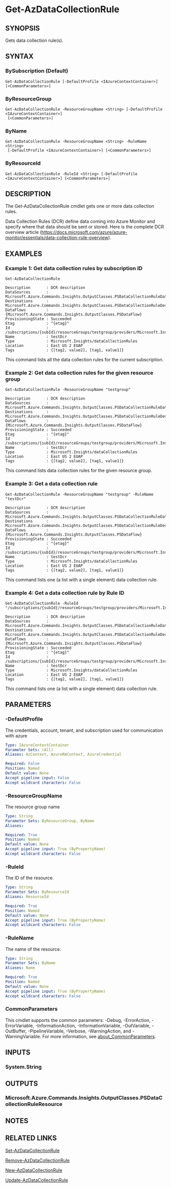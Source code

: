 ﻿---
external help file: Microsoft.Azure.PowerShell.Cmdlets.Monitor.dll-Help.xml
Module Name: Az.Monitor
online version: https://learn.microsoft.com/powershell/module/az.monitor/get-azdatacollectionrule
schema: 2.0.0
---

# Get-AzDataCollectionRule

## SYNOPSIS
Gets data collection rule(s).

## SYNTAX

### BySubscription (Default)
```
Get-AzDataCollectionRule [-DefaultProfile <IAzureContextContainer>] [<CommonParameters>]
```

### ByResourceGroup
```
Get-AzDataCollectionRule -ResourceGroupName <String> [-DefaultProfile <IAzureContextContainer>]
 [<CommonParameters>]
```

### ByName
```
Get-AzDataCollectionRule -ResourceGroupName <String> -RuleName <String>
 [-DefaultProfile <IAzureContextContainer>] [<CommonParameters>]
```

### ByResourceId
```
Get-AzDataCollectionRule -RuleId <String> [-DefaultProfile <IAzureContextContainer>] [<CommonParameters>]
```

## DESCRIPTION
The Get-AzDataCollectionRule cmdlet gets one or more data collection rules.

Data Collection Rules (DCR) define data coming into Azure Monitor and specify where that data should be sent or stored.
Here is the complete DCR overview article (https://docs.microsoft.com/azure/azure-monitor/essentials/data-collection-rule-overview).

## EXAMPLES

### Example 1: Get data collection rules by subscription ID
```
Get-AzDataCollectionRule

Description       : DCR description
DataSources       : Microsoft.Azure.Commands.Insights.OutputClasses.PSDataCollectionRuleDataSources
Destinations      : Microsoft.Azure.Commands.Insights.OutputClasses.PSDataCollectionRuleDestinations
DataFlows         : {Microsoft.Azure.Commands.Insights.OutputClasses.PSDataFlow}
ProvisioningState : Succeeded
Etag              : "{etag}"
Id                : /subscriptions/{subId}/resourceGroups/testgroup/providers/Microsoft.Insights/dataCollectionRules/testDcr
Name              : testDcr
Type              : Microsoft.Insights/dataCollectionRules
Location          : East US 2 EUAP
Tags              : {[tag2, value2], [tag1, value1]}
```

This command lists all the data collection rules for the current subscription.

### Example 2: Get data collection rules for the given resource group
```
Get-AzDataCollectionRule -ResourceGroupName "testgroup"

Description       : DCR description
DataSources       : Microsoft.Azure.Commands.Insights.OutputClasses.PSDataCollectionRuleDataSources
Destinations      : Microsoft.Azure.Commands.Insights.OutputClasses.PSDataCollectionRuleDestinations
DataFlows         : {Microsoft.Azure.Commands.Insights.OutputClasses.PSDataFlow}
ProvisioningState : Succeeded
Etag              : "{etag}"
Id                : /subscriptions/{subId}/resourceGroups/testgroup/providers/Microsoft.Insights/dataCollectionRules/testDcr
Name              : testDcr
Type              : Microsoft.Insights/dataCollectionRules
Location          : East US 2 EUAP
Tags              : {[tag2, value2], [tag1, value1]}
```

This command lists data collection rules for the given resource group.

### Example 3: Get a data collection rule
```
Get-AzDataCollectionRule -ResourceGroupName "testgroup" -RuleName "testDcr"

Description       : DCR description
DataSources       : Microsoft.Azure.Commands.Insights.OutputClasses.PSDataCollectionRuleDataSources
Destinations      : Microsoft.Azure.Commands.Insights.OutputClasses.PSDataCollectionRuleDestinations
DataFlows         : {Microsoft.Azure.Commands.Insights.OutputClasses.PSDataFlow}
ProvisioningState : Succeeded
Etag              : "{etag}"
Id                : /subscriptions/{subId}/resourceGroups/testgroup/providers/Microsoft.Insights/dataCollectionRules/testDcr
Name              : testDcr
Type              : Microsoft.Insights/dataCollectionRules
Location          : East US 2 EUAP
Tags              : {[tag2, value2], [tag1, value1]}
```

This command lists one (a list with a single element) data collection rule.

### Example 4: Get a data collection rule by Rule ID
```
Get-AzDataCollectionRule -RuleId "/subscriptions/{subId}/resourceGroups/testgroup/providers/Microsoft.Insights/dataCollectionRules/testDcr"

Description       : DCR description
DataSources       : Microsoft.Azure.Commands.Insights.OutputClasses.PSDataCollectionRuleDataSources
Destinations      : Microsoft.Azure.Commands.Insights.OutputClasses.PSDataCollectionRuleDestinations
DataFlows         : {Microsoft.Azure.Commands.Insights.OutputClasses.PSDataFlow}
ProvisioningState : Succeeded
Etag              : "{etag}"
Id                : /subscriptions/{subId}/resourceGroups/testgroup/providers/Microsoft.Insights/dataCollectionRules/testDcr
Name              : testDcr
Type              : Microsoft.Insights/dataCollectionRules
Location          : East US 2 EUAP
Tags              : {[tag2, value2], [tag1, value1]}
```

This command lists one (a list with a single element) data collection rule.

## PARAMETERS

### -DefaultProfile
The credentials, account, tenant, and subscription used for communication with azure

```yaml
Type: IAzureContextContainer
Parameter Sets: (All)
Aliases: AzContext, AzureRmContext, AzureCredential

Required: False
Position: Named
Default value: None
Accept pipeline input: False
Accept wildcard characters: False
```

### -ResourceGroupName
The resource group name

```yaml
Type: String
Parameter Sets: ByResourceGroup, ByName
Aliases:

Required: True
Position: Named
Default value: None
Accept pipeline input: True (ByPropertyName)
Accept wildcard characters: False
```

### -RuleId
The ID of the resource.

```yaml
Type: String
Parameter Sets: ByResourceId
Aliases: ResourceId

Required: True
Position: Named
Default value: None
Accept pipeline input: True (ByPropertyName)
Accept wildcard characters: False
```

### -RuleName
The name of the resource.

```yaml
Type: String
Parameter Sets: ByName
Aliases: Name

Required: True
Position: Named
Default value: None
Accept pipeline input: True (ByPropertyName)
Accept wildcard characters: False
```

### CommonParameters
This cmdlet supports the common parameters: -Debug, -ErrorAction, -ErrorVariable, -InformationAction, -InformationVariable, -OutVariable, -OutBuffer, -PipelineVariable, -Verbose, -WarningAction, and -WarningVariable. For more information, see [about_CommonParameters](http://go.microsoft.com/fwlink/?LinkID=113216).

## INPUTS

### System.String
## OUTPUTS

### Microsoft.Azure.Commands.Insights.OutputClasses.PSDataCollectionRuleResource
## NOTES

## RELATED LINKS

[Set-AzDataCollectionRule]()

[Remove-AzDataCollectionRule]()

[New-AzDataCollectionRule]()

[Update-AzDataCollectionRule]()

